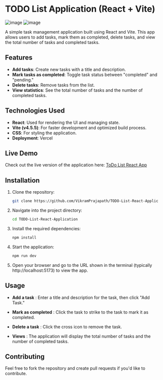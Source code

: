 # TODO List Application (React + Vite)
![image](https://github.com/user-attachments/assets/ad7d3bca-bec7-4cb5-9700-ca6eabf57ef8)
![image](https://github.com/user-attachments/assets/9a63d9f1-11ad-4a38-a04a-27a70a36d8b9)


A simple task management application built using React and Vite. This app allows users to add tasks, mark them as completed, delete tasks, and view the total number of tasks and completed tasks.

## Features

- **Add tasks**: Create new tasks with a title and description.
- **Mark tasks as completed**: Toggle task status between "completed" and "pending."
- **Delete tasks**: Remove tasks from the list.
- **View statistics**: See the total number of tasks and the number of completed tasks.

## Technologies Used

- **React**: Used for rendering the UI and managing state.
- **Vite (v4.5.5)**: For faster development and optimized build process.
- **CSS**: For styling the application.
- **Deployment**: Vercel



## Live Demo

Check out the live version of the application here: [ToDo List React App](https://todo-list-react-application-olive.vercel.app/)

## Installation

1. Clone the repository:

   ```bash
   git clone https://github.com/VikramPrajapath/TODO-List-React-Application.git
   
2. Navigate into the project directory:

   ```bash
   cd TODO-List-React-Application

3. Install the required dependencies:

   ```bash
   npm install

4. Start the application:

   ```bash
   npm run dev

5. Open your browser and go to the URL shown in the terminal (typically http://localhost:5173) to view the app.

## Usage

- **Add a task** : Enter a title and description for the task, then click "Add Task."

- **Mark as completed** : Click the task to strike to the task to mark it as completed.

- **Delete a task** : Click the cross icon to remove the task.

- **Views** : The application will display the total number of tasks and the number of completed tasks.

## Contributing

Feel free to fork the repository and create pull requests if you'd like to contribute.


